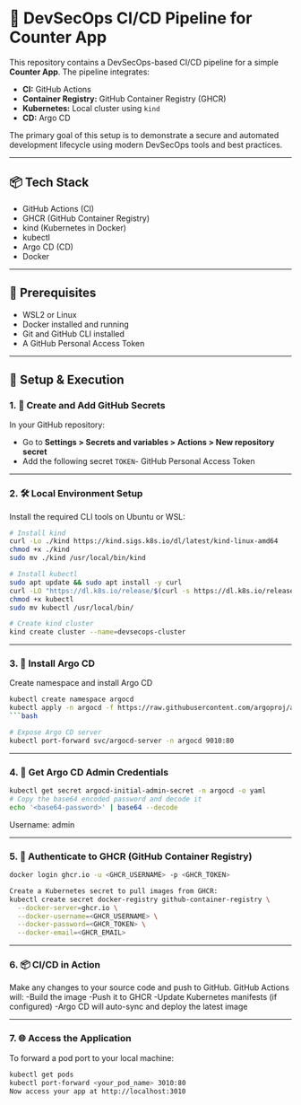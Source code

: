 # 🚀 DevSecOps CI/CD Pipeline for Counter App

This repository contains a DevSecOps-based CI/CD pipeline for a simple **Counter App**. The pipeline integrates:

- **CI:** GitHub Actions
- **Container Registry:** GitHub Container Registry (GHCR)
- **Kubernetes:** Local cluster using `kind`
- **CD:** Argo CD

The primary goal of this setup is to demonstrate a secure and automated development lifecycle using modern DevSecOps tools and best practices.

---

## 📦 Tech Stack

- GitHub Actions (CI)
- GHCR (GitHub Container Registry)
- kind (Kubernetes in Docker)
- kubectl
- Argo CD (CD)
- Docker

---

## 🔐 Prerequisites

- WSL2 or Linux
- Docker installed and running
- Git and GitHub CLI installed
- A GitHub Personal Access Token

---

## 🚀 Setup & Execution

### 1. 🔑 Create and Add GitHub Secrets

In your GitHub repository:

- Go to **Settings > Secrets and variables > Actions > New repository secret**
- Add the following secret
`TOKEN`- GitHub Personal Access Token            


---

### 2. 🛠️ Local Environment Setup

Install the required CLI tools on Ubuntu or WSL:

```bash
# Install kind
curl -Lo ./kind https://kind.sigs.k8s.io/dl/latest/kind-linux-amd64
chmod +x ./kind
sudo mv ./kind /usr/local/bin/kind

# Install kubectl
sudo apt update && sudo apt install -y curl
curl -LO "https://dl.k8s.io/release/$(curl -s https://dl.k8s.io/release/stable.txt)/bin/linux/amd64/kubectl"
chmod +x kubectl
sudo mv kubectl /usr/local/bin/

# Create kind cluster
kind create cluster --name=devsecops-cluster

```


---

### 3. 🚀 Install Argo CD

Create namespace and install Argo CD
```bash
kubectl create namespace argocd
kubectl apply -n argocd -f https://raw.githubusercontent.com/argoproj/argo-cd/stable/manifests/install.yaml
```bash

# Expose Argo CD server
kubectl port-forward svc/argocd-server -n argocd 9010:80
```


---

### 4. 🔐 Get Argo CD Admin Credentials

```bash
kubectl get secret argocd-initial-admin-secret -n argocd -o yaml
# Copy the base64 encoded password and decode it
echo '<base64-password>' | base64 --decode
```
Username: admin


---

### 5. 🐳 Authenticate to GHCR (GitHub Container Registry)

```bash
docker login ghcr.io -u <GHCR_USERNAME> -p <GHCR_TOKEN>

Create a Kubernetes secret to pull images from GHCR:
kubectl create secret docker-registry github-container-registry \
  --docker-server=ghcr.io \
  --docker-username=<GHCR_USERNAME> \
  --docker-password=<GHCR_TOKEN> \
  --docker-email=<GHCR_EMAIL>
```


---

### 6. 📦 CI/CD in Action
Make any changes to your source code and push to GitHub.
GitHub Actions will:
-Build the image
-Push it to GHCR
-Update Kubernetes manifests (if configured)
-Argo CD will auto-sync and deploy the latest image


---

### 7. 🌐 Access the Application
To forward a pod port to your local machine:
```bash
kubectl get pods
kubectl port-forward <your_pod_name> 3010:80
Now access your app at http://localhost:3010
```
